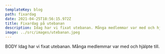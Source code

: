 ```yaml
---
templateKey: blog
path: fixardag
date: 2021-04-25T18:56:15.972Z
title: Fixardag på utebanan
description: Idag har vi fixat utebanan. Många medlemmar var med och hjälpte till.
image: ../src/images/utebanan.jpeg
---
```

BODY Idag har vi fixat utebanan. Många medlemmar var med och hjälpte till. 